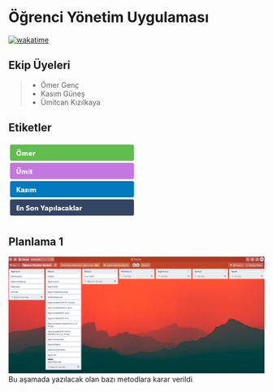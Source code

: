 # Öğrenci Yönetim Uygulaması
[![wakatime](https://wakatime.com/badge/github/omer-genc/ogrenci-yonetim-uygulamasi.svg)](https://wakatime.com/badge/github/omer-genc/ogrenci-yonetim-uygulamasi)
## Ekip Üyeleri
> * Ömer Genç
> * Kasım Güneş
> * Ümitcan Kızılkaya

## Etiketler
![Etiketler](/images/etiketler.png)

## Planlama 1
![Planlama1](/images/trello1.png)
Bu aşamada yazılacak olan bazı metodlara karar verildi